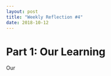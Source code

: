 ```yaml
---
layout: post
title: "Weekly Reflection #4"
date: 2018-10-12
---
```


<h1>Part 1: Our Learning</h1>

<p>Our</p>
